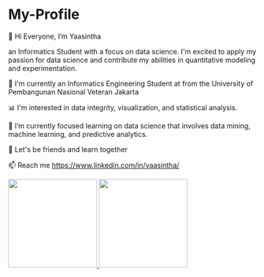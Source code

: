 # My-Profile

👋 Hi Everyone, I’m Yaasintha

an Informatics Student with a focus on data science. I'm excited to apply my passion for data science and contribute my abilities in quantitative modeling and experimentation. 

📍 I'm currently an Informatics Engineering Student  at from the University of Pembangunan Nasional Veteran Jakarta

📊 I'm interested in data integrity, visualization, and statistical analysis.

🌱 I’m currently focused learning on data science that involves data mining, machine learning, and predictive analytics.

📌 Let's be friends and learn together

📫 Reach me 
https://www.linkedin.com/in/yaasintha/

<p align="left">
<a href="https://github.com/yaasinthariesca">
  <img height="180em" src="https://github-readme-stats-eight-theta.vercel.app/api?username=yaasinthariesca&show_icons=true&theme=algolia&include_all_commits=true&count_private=true"/>
  <img height="180em" src="https://github-readme-stats-eight-theta.vercel.app/api/top-langs/?username=yaasinthariesca&layout=compact&langs_count=8&theme=algolia"/>
</a>
</p>

<!---
yaasinthariesca/yaasinthariesca is a ✨ special ✨ repository because its `README.md` (this file) appears on your GitHub profile.
You can click the Preview link to take a look at your changes.
--->
